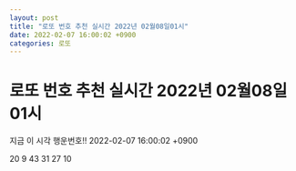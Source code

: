 ```yaml
---
layout: post
title: "로또 번호 추천 실시간 2022년 02월08일01시"
date: 2022-02-07 16:00:02 +0900
categories: 로또
---
```


# 로또 번호 추천 실시간 2022년 02월08일01시

지금 이 시각 행운번호!! 2022-02-07 16:00:02 +0900

 20  9  43  31  27  10 

